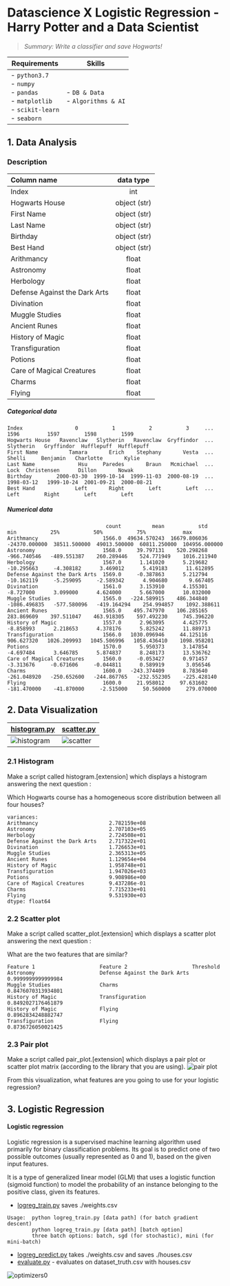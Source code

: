 #  Datascience X Logistic Regression - Harry Potter and a Data Scientist
>*_Summary: Write a classifier and save Hogwarts!_*

| Requirements | Skills |
|--------------|--------|
| - `python3.7`<br> - `numpy`<br> - `pandas`<br> - `matplotlib`<br> - `scikit-learn`<br> - `seaborn` | - `DB & Data`<br> - `Algorithms & AI` |


## 1. Data Analysis
### Description
| Column name                   | data type    |
|:------------------------------|:------------:|
| Index                         | int          |
| Hogwarts House                | object (str) |
| First Name                    | object (str) |
| Last Name                     | object (str) |
| Birthday                      | object (str) |
| Best Hand                     | object (str) |
| Arithmancy                    | float        |
| Astronomy                     | float        |
| Herbology                     | float        |
| Defense Against the Dark Arts | float        |
| Divination                    | float        |
| Muggle Studies                | float        |
| Ancient Runes                 | float        |
| History of Magic              | float        |
| Transfiguration               | float        |
| Potions                       | float        |
| Care of Magical Creatures     | float        |
| Charms                        | float        |
| Flying                        | float        |


##### Categorical data
```
Index                 0           1           2           3     ...        1596         1597        1598        1599
Hogwarts House   Ravenclaw   Slytherin   Ravenclaw  Gryffindor  ...   Slytherin   Gryffindor  Hufflepuff  Hufflepuff
First Name          Tamara       Erich    Stephany       Vesta  ...      Shelli     Benjamin   Charlotte       Kylie
Last Name              Hsu     Paredes       Braun   Mcmichael  ...        Lock  Christensen      Dillon       Nowak
Birthday        2000-03-30  1999-10-14  1999-11-03  2000-08-19  ...  1998-03-12   1999-10-24  2001-09-21  2000-08-21
Best Hand             Left       Right        Left        Left  ...        Left        Right        Left        Left
```
##### Numerical data

```
                                count          mean           std           min           25%           50%           75%            max                     
Arithmancy                     1566.0  49634.570243  16679.806036 -24370.000000  38511.500000  49013.500000  60811.250000  104956.000000
Astronomy                      1568.0     39.797131    520.298268   -966.740546   -489.551387    260.289446    524.771949    1016.211940
Herbology                      1567.0      1.141020      5.219682    -10.295663     -4.308182      3.469012      5.419183      11.612895
Defense Against the Dark Arts  1569.0     -0.387863      5.212794    -10.162119     -5.259095     -2.589342      4.904680       9.667405
Divination                     1561.0      3.153910      4.155301     -8.727000      3.099000      4.624000      5.667000      10.032000
Muggle Studies                 1565.0   -224.589915    486.344840  -1086.496835   -577.580096   -419.164294    254.994857    1092.388611
Ancient Runes                  1565.0    495.747970    106.285165    283.869609    397.511047    463.918305    597.492230     745.396220
History of Magic               1557.0      2.963095      4.425775     -8.858993      2.218653      4.378176      5.825242      11.889713
Transfiguration                1566.0   1030.096946     44.125116    906.627320   1026.209993   1045.506996   1058.436410    1098.958201
Potions                        1570.0      5.950373      3.147854     -4.697484      3.646785      5.874837      8.248173      13.536762
Care of Magical Creatures      1560.0     -0.053427      0.971457     -3.313676     -0.671606     -0.044811      0.589919       3.056546
Charms                         1600.0   -243.374409      8.783640   -261.048920   -250.652600   -244.867765   -232.552305    -225.428140
Flying                         1600.0     21.958012     97.631602   -181.470000    -41.870000     -2.515000     50.560000     279.070000
```

## 2. Data Visualization
|[histogram.py](./histogram.py)|[scatter.py](./scatter.py)    |
|---------------------------------------------|-------------------------------------------------------|
|![histogram](https://github.com/jmcheon/dslr/assets/40683323/37f1aff8-fa15-4786-849c-dca507659868)|![scatter](https://github.com/jmcheon/dslr/assets/40683323/d0291802-b765-47ab-b4af-fd1293ee49b3)|

### 2.1 Histogram
Make a script called histogram.[extension] which displays a histogram answering the next question : 

Which Hogwarts course has a homogeneous score distribution between all four houses?
```
variances:
Arithmancy                       2.782159e+08
Astronomy                        2.707103e+05
Herbology                        2.724508e+01
Defense Against the Dark Arts    2.717322e+01
Divination                       1.726653e+01
Muggle Studies                   2.365313e+05
Ancient Runes                    1.129654e+04
History of Magic                 1.958748e+01
Transfiguration                  1.947026e+03
Potions                          9.908986e+00
Care of Magical Creatures        9.437286e-01
Charms                           7.715233e+01
Flying                           9.531930e+03
dtype: float64
```

### 2.2 Scatter plot
Make a script called scatter_plot.[extension] which displays a scatter plot answering the next question : 

What are the two features that are similar?
```
Feature 1                     Feature 2                     Threshold
Astronomy                     Defense Against the Dark Arts 0.9999999999999984
Muggle Studies                Charms                        0.8476070313934801
History of Magic              Transfiguration               0.8492027176461879
History of Magic              Flying                        0.8962834248882747
Transfiguration               Flying                        0.8736726050021425
```

### 2.3 Pair plot
Make a script called pair_plot.[extension] which displays a pair plot or scatter plot matrix (according to the library that you are using). 
![pair plot](https://github.com/jmcheon/dslr/assets/40683323/188ab916-fa6f-4436-823a-46d0859de23a)

From this visualization, what features are you going to use for your logistic regression?


## 3. Logistic Regression

#### Logistic regression

Logistic regression is a supervised machine learning algorithm used primarily for binary classification problems. Its goal is to predict one of two possible outcomes (usually represented as 0 and 1), based on the given input features.

It is a type of generalized linear model (GLM) that uses a logistic function (sigmoid function) to model the probability of an instance belonging to the positive class, given its features.

- [logreg_train.py](./logreg_train.py) saves ./weights.csv
```
Usage:  python logreg_train.py [data path] (for batch gradient descent)
        python logreg_train.py [data path] [batch option]
        three batch options: batch, sgd (for stochastic), mini (for mini-batch)
```
- [logreg_predict.py](./logreg_predict.py) takes ./weights.csv and saves ./houses.csv
- [evaluate.py](./evaluate.py) - evaluates on dataset_truth.csv with houses.csv

![optimizers0](https://github.com/jmcheon/dslr/assets/40683323/c6221d34-d6e6-4edc-a906-733046cccced)
